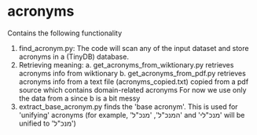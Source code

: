 # acronyms

Contains the following functionality
1. find_acronym.py: The code will scan any of the input dataset and store acronyms in a (TinyDB) database.
2. Retrieving meaning:
   a. get_acronyms_from_wiktionary.py retrieves acronyms info from wiktionary
   b. get_acronyms_from_pdf.py retrieves acronyms info from a text file (acronyms_copied.txt) copied from a pdf source which contains domain-related acronyms 
   For now we use only the data from a since b is a bit messy
3. extract_base_acronym.py finds the 'base acronym'. This is used for 'unifying' acronyms (for example, 'המנכ"ל', 'מנכ"ל' and 'מנכ"לי' will be unified to 'מנכ"ל')

